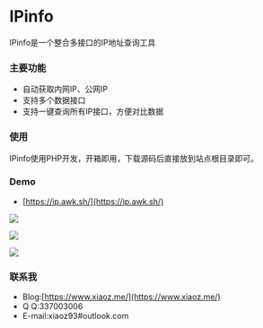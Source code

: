 # IPinfo
IPinfo是一个整合多接口的IP地址查询工具

### 主要功能
* 自动获取内网IP、公网IP
* 支持多个数据接口
* 支持一键查询所有IP接口，方便对比数据

### 使用
IPinfo使用PHP开发，开箱即用，下载源码后直接放到站点根目录即可。

### Demo
* [https://ip.awk.sh/](https://ip.awk.sh/)

![](https://imgurl.org/upload/1803/cb30735507513797.png)

![](https://imgurl.org/upload/1803/7a747d7002a6097e.png)

![](https://imgurl.org/upload/1803/02f8ffeb41418ef6.png)

### 联系我
* Blog:[https://www.xiaoz.me/](https://www.xiaoz.me/)
* Q Q:337003006
* E-mail:xiaoz93#outlook.com